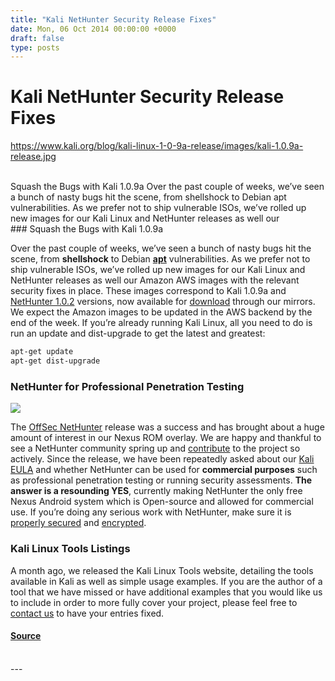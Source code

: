 ```yaml
---
title: "Kali NetHunter Security Release Fixes"
date: Mon, 06 Oct 2014 00:00:00 +0000
draft: false
type: posts
---
```

# Kali NetHunter Security Release Fixes
https://www.kali.org/blog/kali-linux-1-0-9a-release/images/kali-1.0.9a-release.jpg
<br/>

<br/>
Squash the Bugs with Kali 1.0.9a Over the past couple of weeks, we&rsquo;ve seen a bunch of nasty bugs hit the scene, from shellshock to Debian apt vulnerabilities. As we prefer not to ship vulnerable ISOs, we&rsquo;ve rolled up new images for our Kali Linux and NetHunter releases as well our
<br/>
### Squash the Bugs with Kali 1.0.9a

Over the past couple of weeks, we’ve seen a bunch of nasty bugs hit the scene, from **shellshock** to Debian **[apt](https://www.debian.org/security/2014/dsa-3025)** vulnerabilities. As we prefer not to ship vulnerable ISOs, we’ve rolled up new images for our Kali Linux and NetHunter releases as well our Amazon AWS images with the relevant security fixes in place. These images correspond to Kali 1.0.9a and [NetHunter 1.0.2](https://www.offsec.com/offsec/kali-nexus-nethunter-1-0-2/) versions, now available for [download](https://www.kali.org/get-kali/) through our mirrors. We expect the Amazon images to be updated in the AWS backend by the end of the week. If you’re already running Kali Linux, all you need to do is run an update and dist-upgrade to get the latest and greatest:

```sh
apt-get update
apt-get dist-upgrade
```

### NetHunter for Professional Penetration Testing

[![](https://www.kali.org/blog/kali-linux-1-0-9a-release/images/nethunter-demo-homescreen-thumb.png)](https://www.kali.org/blog/kali-linux-1-0-9a-release/images/nethunter-demo-homescreen-thumb.png)

The [OffSec NetHunter](https://www.kali.org/kali-nethunter/) release was a success and has brought about a huge amount of interest in our Nexus ROM overlay. We are happy and thankful to see a NetHunter community spring up and [contribute](https://www.kali.org/docs/community/contribute/) to the project so actively. Since the release, we have been repeatedly asked about our [Kali EULA](https://www.kali.org/docs/policy/eula/EULA.txt) and whether NetHunter can be used for **commercial purposes** such as professional penetration testing or running security assessments. **The answer is a resounding YES**, currently making NetHunter the only free Nexus Android system which is Open-source and allowed for commercial use. If you’re doing any serious work with NetHunter, make sure it is [properly secured](https://forums.kali.org/showthread.php?23022-Securing-your-NetHunter-Device) and [encrypted](https://forums.kali.org/showthread.php?22901-NetHunter-Disk-Encryption).

### Kali Linux Tools Listings

A month ago, we released the Kali Linux Tools website, detailing the tools available in Kali as well as simple usage examples. If you are the author of a tool that we have missed or have additional examples that you would like us to include in order to more fully cover your project, please feel free to [contact us](https://www.kali.org/contact/) to have your entries fixed.

#### [Source](https://www.kali.org/blog/kali-linux-1-0-9a-release/)

<br/>
---

